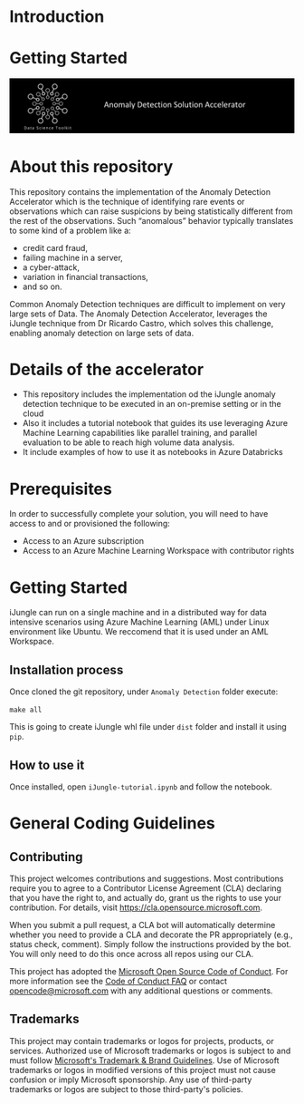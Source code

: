 # Introduction 

# Getting Started





![design folder](https://github.com/microsoft/dstoolkit-anomaly-detection-ijungle/blob/main/docs/media/banner.png)

About this repository
============================================================================================================================================

This repository contains the implementation of the Anomaly Detection Accelerator which is the technique of identifying rare events or observations which can raise suspicions by being statistically different from the rest of the observations. Such “anomalous” behavior typically translates to some kind of a problem like a:

-   credit card fraud,
-   failing machine in a server,
-   a cyber-attack,
-   variation in financial transactions,
-   and so on.

Common Anomaly Detection techniques are difficult to implement on very large sets of Data. The Anomaly Detection Accelerator, leverages the iJungle technique from Dr Ricardo Castro, which solves this challenge, enabling anomaly detection on large sets of data.

Details of the accelerator
============================================================================================================================
-   This repository includes the implementation od the iJungle anomaly detection technique to be executed in an on-premise setting or in the cloud
-   Also it includes a tutorial notebook that guides its use leveraging Azure Machine Learning capabilities like parallel training, and parallel evaluation to be able to reach high volume data analysis.
-   It include examples of how to use it as notebooks in Azure Databricks


Prerequisites
============================================================================================================================

In order to successfully complete your solution, you will need to have access to and or provisioned the following:

-   Access to an Azure subscription
-   Access to an Azure Machine Learning Workspace with contributor rights

Getting Started
================================================================================================================================

iJungle can run on a single machine and in a distributed way for data intensive scenarios using Azure Machine Learning (AML) under Linux environment like Ubuntu.  We reccomend that it is used under an AML Workspace.

## Installation process
Once cloned the git repository, under `Anomaly Detection` folder execute:

`make all`

This is going to create iJungle whl file under `dist` folder and install it using `pip`.

## How to use it

Once installed, open `iJungle-tutorial.ipynb` and follow the notebook.

General Coding Guidelines
====================================================================================================================================================

## Contributing

This project welcomes contributions and suggestions.  Most contributions require you to agree to a
Contributor License Agreement (CLA) declaring that you have the right to, and actually do, grant us
the rights to use your contribution. For details, visit https://cla.opensource.microsoft.com.

When you submit a pull request, a CLA bot will automatically determine whether you need to provide
a CLA and decorate the PR appropriately (e.g., status check, comment). Simply follow the instructions
provided by the bot. You will only need to do this once across all repos using our CLA.

This project has adopted the [Microsoft Open Source Code of Conduct](https://opensource.microsoft.com/codeofconduct/).
For more information see the [Code of Conduct FAQ](https://opensource.microsoft.com/codeofconduct/faq/) or
contact [opencode@microsoft.com](mailto:opencode@microsoft.com) with any additional questions or comments.

## Trademarks

This project may contain trademarks or logos for projects, products, or services. Authorized use of Microsoft 
trademarks or logos is subject to and must follow 
[Microsoft's Trademark & Brand Guidelines](https://www.microsoft.com/en-us/legal/intellectualproperty/trademarks/usage/general).
Use of Microsoft trademarks or logos in modified versions of this project must not cause confusion or imply Microsoft sponsorship.
Any use of third-party trademarks or logos are subject to those third-party's policies.
